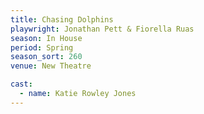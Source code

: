 ```yaml
---
title: Chasing Dolphins
playwright: Jonathan Pett & Fiorella Ruas
season: In House
period: Spring
season_sort: 260
venue: New Theatre

cast:
  - name: Katie Rowley Jones
---
```



